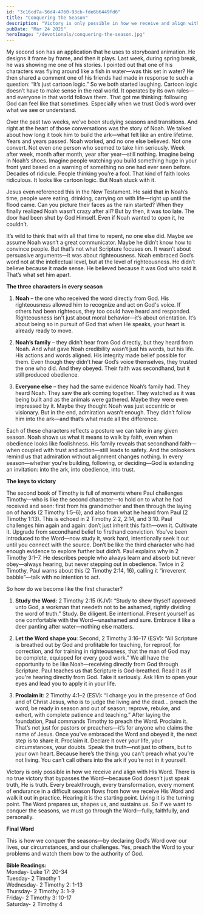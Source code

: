 ```yaml
---
id: "3c16cd7a-56d4-4760-93cb-fde6b6449fd6"
title: "Conquering the Season"
description: "Victory is only possible in how we receive and align with His Word. There is no true victory that bypasses the Word—because God doesn’t just speak truth, He is truth."
pubDate: "Mar 24 2025"
heroImage: "/devotionals/conquering-the-season.jpg"
---
```


My second son has an application that he uses to storyboard animation. He designs it frame by frame, and then it plays. Last week, during spring break, he was showing me one of his stories. I pointed out that one of his characters was flying around like a fish in water—was this set in water? He then shared a comment one of his friends had made in response to such a question: “It’s just cartoon logic.” So we both started laughing. Cartoon logic doesn’t have to make sense in the real world. It operates by its own rules—and everyone in that world follows them. That got me thinking: following God can feel like that sometimes. Especially when we trust God’s word over what we see or understand.

Over the past two weeks, we’ve been studying seasons and transitions. And right at the heart of those conversations was the story of Noah. We talked about how long it took him to build the ark—what felt like an entire lifetime. Years and years passed. Noah worked, and no one else believed. Not one convert. Not even one person who seemed to take him seriously. Week after week, month after month, year after year—still nothing. Imagine being in Noah’s shoes. Imagine people watching you build something huge in your front yard based on a warning of something no one had ever seen before. Decades of ridicule. People thinking you’re a fool. That kind of faith looks ridiculous. It looks like cartoon logic. But Noah stuck with it.

Jesus even referenced this in the New Testament. He said that in Noah’s time, people were eating, drinking, carrying on with life—right up until the flood came. Can you picture their faces as the rain started? When they finally realized Noah wasn’t crazy after all? But by then, it was too late. The door had been shut by God Himself. Even if Noah wanted to open it, he couldn’t.

It’s wild to think that with all that time to repent, no one else did. Maybe we assume Noah wasn’t a great communicator. Maybe he didn’t know how to convince people. But that’s not what Scripture focuses on. It wasn’t about persuasive arguments—it was about righteousness. Noah embraced God’s word not at the intellectual level, but at the level of righteousness. He didn’t believe because it made sense. He believed because it was God who said it. That’s what set him apart.

**The three characters in every season**

1. **Noah** – the one who received the word directly from God. His righteousness allowed him to recognize and act on God's voice. If others had been righteous, they too could have heard and responded. Righteousness isn't just about moral behavior—it’s about orientation. It’s about being so in pursuit of God that when He speaks, your heart is already ready to move.

2. **Noah’s family** – they didn’t hear from God directly, but they heard from Noah. And what gave Noah credibility wasn’t just his words, but his life. His actions and words aligned. His integrity made belief possible for them. Even though they didn’t hear God’s voice themselves, they trusted the one who did. And they obeyed. Their faith was secondhand, but it still produced obedience.

3. **Everyone else** – they had the same evidence Noah’s family had. They heard Noah. They saw the ark coming together. They watched as it was being built and as the animals were gathered. Maybe they were even impressed by it. Maybe they thought Noah was just eccentric or visionary. But in the end, admiration wasn’t enough. They didn’t follow him into the ark—and that’s what made all the difference.

Each of these characters reflects a posture we can take in any given season. Noah shows us what it means to walk by faith, even when obedience looks like foolishness. His family reveals that secondhand faith—when coupled with trust and action—still leads to safety. And the onlookers remind us that admiration without alignment changes nothing. In every season—whether you're building, following, or deciding—God is extending an invitation: into the ark, into obedience, into trust.

**The keys to victory**

The second book of Timothy is full of moments where Paul challenges Timothy—who is like the second character—to hold on to what he had received and seen: first from his grandmother and then through the laying on of hands (2 Timothy 1:5–6), and also from what he heard from Paul (2 Timothy 1:13). This is echoed in 2 Timothy 2:2, 2:14, and 3:10. Paul challenges him again and again: don’t just inherit this faith—own it. Cultivate it. Upgrade from secondhand belief to firsthand conviction. You’ve been introduced to the Word—now study it, work hard, intentionally seek it out until you connect with the source. Don’t be like the third character who had enough evidence to explore further but didn’t. Paul explains why in 2 Timothy 3:1–7. He describes people who always learn and absorb but never obey—always hearing, but never stepping out in obedience. Twice in 2 Timothy, Paul warns about this (2 Timothy 2:14, 16), calling it “irreverent babble”—talk with no intention to act.

So how do we become like the first character?

1. **Study the Word**: 2 Timothy 2:15 (KJV): “Study to shew thyself approved unto God, a workman that needeth not to be ashamed, rightly dividing the word of truth.” Study. Be diligent. Be intentional. Present yourself as one comfortable with the Word—unashamed and sure. Embrace it like a deer panting after water—nothing else matters.

2. **Let the Word shape you**: Second, 2 Timothy 3:16–17 (ESV): “All Scripture is breathed out by God and profitable for teaching, for reproof, for correction, and for training in righteousness, that the man of God may be complete, equipped for every good work.” We all have the opportunity to be like Noah—receiving directly from God through Scripture. Paul teaches us that Scripture is God-breathed. Read it as if you're hearing directly from God. Take it seriously. Ask Him to open your eyes and lead you to apply it in your life.

3. **Proclaim it**: 2 Timothy 4:1–2 (ESV): “I charge you in the presence of God and of Christ Jesus, who is to judge the living and the dead… preach the word; be ready in season and out of season; reprove, rebuke, and exhort, with complete patience and teaching.” After laying the foundation, Paul commands Timothy to preach the Word. Proclaim it. That’s not just for pastors or preachers—it’s for anyone who claims the name of Jesus. Once you've embraced the Word and obeyed it, the next step is to share it. Proclaim it. Declare it over your life, your circumstances, your doubts. Speak the truth—not just to others, but to your own heart. Because here’s the thing: you can’t preach what you’re not living. You can’t call others into the ark if you’re not in it yourself.

Victory is only possible in how we receive and align with His Word. There is no true victory that bypasses the Word—because God doesn’t just speak truth, He is truth. Every breakthrough, every transformation, every moment of endurance in a difficult season flows from how we receive His Word and walk it out in practice. Hearing it is the starting point. Living it is the turning point. The Word prepares us, shapes us, and sustains us. So if we want to conquer the seasons, we must go through the Word—fully, faithfully, and personally.

**Final Word**

This is how we conquer the seasons—by declaring God’s Word over our lives, our circumstances, and our challenges. Yes, preach the Word to your problems and watch them bow to the authority of God.

**Bible Readings:**<br />
Monday- Luke 17: 20-34<br />
Tuesday- 2 Timothy 1<br />
Wednesday- 2 Timothy 2: 1-13<br />
Thursday- 2 Timothy 3: 1-9<br />
Friday- 2 Timothy 3: 10-17<br />
Saturday- 2 Timothy 4<br />
